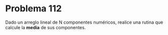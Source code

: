 <h1>Problema 112</h1>

<p1>Dado un arreglo lineal de N componentes numéricos, realice una rutina que calcule la <strong>media</strong> de sus componentes.</p1>